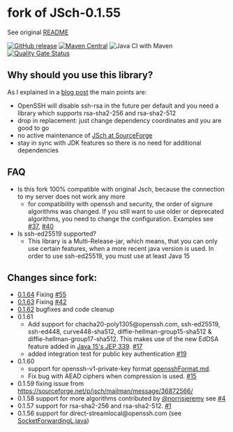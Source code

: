 # fork of JSch-0.1.55

See original [README](README)

[![GitHub release](https://img.shields.io/github/v/tag/mwiede/jsch.svg)](https://github.com/mwiede/jsch/releases/latest)
[![Maven Central](https://maven-badges.herokuapp.com/maven-central/com.github.mwiede/jsch/badge.svg)](https://maven-badges.herokuapp.com/maven-central/com.github.mwiede/jsch)
![Java CI with Maven](https://github.com/mwiede/jsch/workflows/Java%20CI%20with%20Maven/badge.svg)
[![Quality Gate Status](https://sonarcloud.io/api/project_badges/measure?project=mwiede_jsch&metric=alert_status)](https://sonarcloud.io/dashboard?id=mwiede_jsch)

## Why should you use this library?

As I explained in a [blog post](http://www.matez.de/index.php/2020/06/22/the-future-of-jsch-without-ssh-rsa/) the main points are:
* OpenSSH will disable ssh-rsa in the future per default and you need a library which supports rsa-sha2-256 and rsa-sha2-512
* drop in replacement: just change dependency coordinates and you are good to go
* no active maintenance of [JSch at SourceForge](https://sourceforge.net/projects/jsch/)
* stay in sync with JDK features so there is no need for additional dependencies

## FAQ

* Is this fork 100% compatible with original Jsch, because the connection to my server does not work any more
  * for compatibility with openssh and security, the order of signure algorithms was changed. If you still want to use older or deprecated algorithms, you need to change the configuration. Examples see [#37](https://github.com/mwiede/jsch/issues/37), [#40](https://github.com/mwiede/jsch/issues/40)
* Is ssh-ed25519 supported?
  * This library is a Multi-Release-jar, which means, that you can only use certain features, when a more recent java version is used. In order to use ssh-ed25519, you must use at least Java 15

## Changes since fork:
* [0.1.64](https://github.com/mwiede/jsch/releases/tag/jsch-0.1.64) Fixing [#55](https://github.com/mwiede/jsch/pull/55)
* [0.1.63](https://github.com/mwiede/jsch/releases/tag/jsch-0.1.63) Fixing [#42](https://github.com/mwiede/jsch/issues/42)
* [0.1.62](https://github.com/mwiede/jsch/releases/tag/jsch-0.1.62) bugfixes and code cleanup
* 0.1.61
  * Add support for chacha20-poly1305@<!-- -->openssh.com, ssh-ed25519, ssh-ed448, curve448-sha512, diffie-hellman-group15-sha512 & diffie-hellman-group17-sha512. This makes use of the new EdDSA feature added in [Java 15's JEP 339](https://openjdk.java.net/jeps/339). [#17](https://github.com/mwiede/jsch/pull/17)
  * added integration test for public key authentication [#19](https://github.com/mwiede/jsch/pull/19)
* 0.1.60 
  * support for openssh-v1-private-key format [opensshFormat.md](opensshFormat.md).
  * Fix bug with AEAD ciphers when compression is used. [#15](https://github.com/mwiede/jsch/pull/15)
* 0.1.59 fixing issue from https://sourceforge.net/p/jsch/mailman/message/36872566/
* 0.1.58 support for more algorithms contributed by [@norrisjeremy](https://github.com/norrisjeremy) see [#4](https://github.com/mwiede/jsch/pull/4)
* 0.1.57 support for rsa-sha2-256 and rsa-sha2-512. [#1](https://github.com/mwiede/jsch/pull/1)
* 0.1.56 support for direct-streamlocal@<!-- -->openssh.com (see [SocketForwardingL.java](examples/SocketForwardingL.java))
